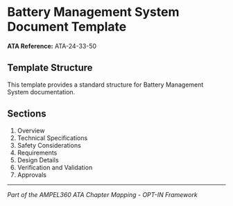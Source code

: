 # Battery Management System Document Template

**ATA Reference:** ATA-24-33-50

## Template Structure

This template provides a standard structure for Battery Management System documentation.

## Sections

1. Overview
2. Technical Specifications
3. Safety Considerations
4. Requirements
5. Design Details
6. Verification and Validation
7. Approvals

---
*Part of the AMPEL360 ATA Chapter Mapping - OPT-IN Framework*
